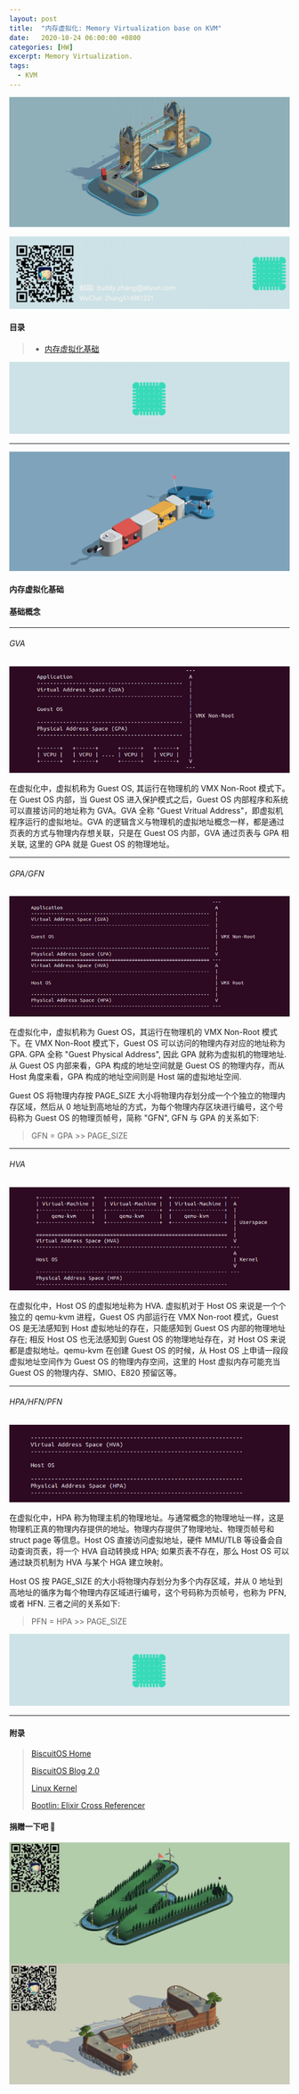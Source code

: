 ```yaml
---
layout: post
title:  "内存虚拟化: Memory Virtualization base on KVM"
date:   2020-10-24 06:00:00 +0800
categories: [HW]
excerpt: Memory Virtualization.
tags:
  - KVM
---
```


![](/assets/PDB/BiscuitOS/kernel/IND00000L0.PNG)

![](/assets/PDB/RPI/RPI100100.png)

#### 目录

> - [内存虚拟化基础](#A)

![](/assets/PDB/BiscuitOS/kernel/IND000100.png)

----------------------------------

<span id="A"></span>

![](/assets/PDB/BiscuitOS/kernel/IND00000T.jpg)

#### 内存虚拟化基础


#### 基础概念

-------------------------------------

###### GVA 

![](/assets/PDB/HK/HK000611.png)

在虚拟化中，虚拟机称为 Guest OS, 其运行在物理机的 VMX Non-Root 模式下。在 Guest OS 内部，当 Guest OS 进入保护模式之后，Guest OS 内部程序和系统可以直接访问的地址称为 GVA。GVA 全称 "Guest Vritual Address"，即虚拟机程序运行的虚拟地址。GVA 的逻辑含义与物理机的虚拟地址概念一样，都是通过页表的方式与物理内存想关联，只是在 Guest OS 内部，GVA 通过页表与 GPA 相关联, 这里的 GPA 就是 Guest OS 的物理地址。

-------------------------------------

###### GPA/GFN

![](/assets/PDB/HK/HK000612.png)

在虚拟化中，虚拟机称为 Guest OS，其运行在物理机的 VMX Non-Root 模式下。在 VMX Non-Root 模式下，Guest OS 可以访问的物理内存对应的地址称为 GPA. GPA 全称 "Guest Physical Address", 因此 GPA 就称为虚拟机的物理地址. 从 Guest OS 内部来看，GPA 构成的地址空间就是 Guest OS 的物理内存，而从 Host 角度来看，GPA 构成的地址空间则是 Host 端的虚拟地址空间.

Guest OS 将物理内存按 PAGE_SIZE 大小将物理内存划分成一个个独立的物理内存区域，然后从 0 地址到高地址的方式，为每个物理内存区块进行编号，这个号码称为 Guest OS 的物理页帧号，简称 "GFN", GFN 与 GPA 的关系如下:

> GFN = GPA \>\> PAGE_SIZE

-------------------------------------

###### HVA

![](/assets/PDB/HK/HK000613.png)

在虚拟化中，Host OS 的虚拟地址称为 HVA. 虚拟机对于 Host OS 来说是一个个独立的 qemu-kvm 进程，Guest OS 内部运行在 VMX Non-root 模式，Guest OS 是无法感知到 Host 虚拟地址的存在，只能感知到 Guest OS 内部的物理地址存在; 相反 Host OS 也无法感知到 Guest OS 的物理地址存在，对 Host OS 来说都是虚拟地址。qemu-kvm 在创建 Guest OS 的时候，从 Host OS 上申请一段段虚拟地址空间作为 Guest OS 的物理内存空间，这里的 Host 虚拟内存可能充当 Guest OS 的物理内存、SMIO、E820 预留区等。

---------------------------------------

###### HPA/HFN/PFN

![](/assets/PDB/HK/HK000614.png)

在虚拟化中，HPA 称为物理主机的物理地址。与通常概念的物理地址一样，这是物理机正真的物理内存提供的地址。物理内存提供了物理地址、物理页帧号和 struct page 等信息。Host OS 直接访问虚拟地址，硬件 MMU/TLB 等设备会自动查询页表，将一个 HVA 自动转换成 HPA; 如果页表不存在，那么 Host OS 可以通过缺页机制为 HVA 与某个 HGA 建立映射。

Host OS 按 PAGE_SIZE 的大小将物理内存划分为多个内存区域，并从 0 地址到高地址的循序为每个物理内存区域进行编号，这个号码称为页帧号，也称为 PFN, 或者 HFN. 三者之间的关系如下:

> PFN = HPA \>\> PAGE_SIZE

![](/assets/PDB/BiscuitOS/kernel/IND000100.png)

-----------------------------------------------

#### <span id="Z0">附录</span>

> [BiscuitOS Home](https://biscuitos.github.io/)
>
> [BiscuitOS Blog 2.0](/blog/BiscuitOS_Catalogue/)
>
> [Linux Kernel](https://www.kernel.org/)
>
> [Bootlin: Elixir Cross Referencer](https://elixir.bootlin.com/linux/latest/source)
>

#### 捐赠一下吧 🙂

![MMU](/assets/PDB/BiscuitOS/kernel/HAB000036.jpg)
